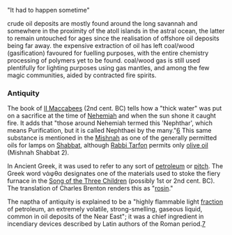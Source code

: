 ---
---

"It had to happen sometime"

crude oil deposits are mostly found around the long savannah and somewhere in the proximity of the atoll islands in the astral ocean, the latter to remain untouched for ages since the realisation of offshore oil deposits being far away.
the expensive extraction of oil has left coal/wood (gasification) favoured for fuelling purposes, with the entire chemistry processing of polymers yet to be found. 
coal/wood gas is still used plentifully for lighting purposes using gas mantles, and among the few magic communities, aided by contracted fire spirits. 

### Antiquity

The book of [II Maccabees](https://en.wikipedia.org/wiki/II_Maccabees "II Maccabees") (2nd cent. BC) tells how a "thick water" was put on a sacrifice at the time of [Nehemiah](https://en.wikipedia.org/wiki/Nehemiah "Nehemiah") and when the sun shone it caught fire. It adds that "those around Nehemiah termed this 'Nephthar', which means Purification, but it is called Nephthaei by the many."[6](https://en.wikipedia.org/wiki/Naphtha#cite_note-6) This same substance is mentioned in the [Mishnah](https://en.wikipedia.org/wiki/Mishnah "Mishnah") as one of the generally permitted oils for lamps on [Shabbat](https://en.wikipedia.org/wiki/Shabbat "Shabbat"), although [Rabbi Tarfon](https://en.wikipedia.org/wiki/Rabbi_Tarfon "Rabbi Tarfon") permits only [olive oil](https://en.wikipedia.org/wiki/Olive_oil "Olive oil") (Mishnah Shabbat 2).

In Ancient Greek, it was used to refer to any sort of [petroleum](https://en.wikipedia.org/wiki/Petroleum "Petroleum") or [pitch](https://en.wikipedia.org/wiki/Pitch_(resin) "Pitch (resin)"). The Greek word νάφθα designates one of the materials used to stoke the fiery furnace in the [Song of the Three Children](https://en.wikipedia.org/wiki/Song_of_the_Three_Children "Song of the Three Children") (possibly 1st or 2nd cent. BC). The translation of Charles Brenton renders this as "[rosin](https://en.wikipedia.org/wiki/Rosin "Rosin")."

The naptha of antiquity is explained to be a "highly flammable light [fraction](https://en.wikipedia.org/wiki/Fractionation "Fractionation") of petroleum, an extremely volatile, strong-smelling, gaseous liquid, common in oil deposits of the Near East"; it was a chief ingredient in incendiary devices described by Latin authors of the Roman period.[7
](https://en.wikipedia.org/wiki/Naphtha#cite_note-mayor-7)
